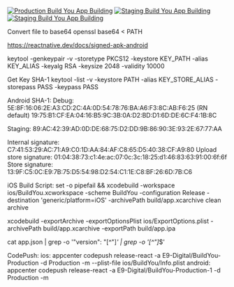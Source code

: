 [![Production Build You App Building](https://github.com/eight9io/build-you/actions/workflows/production.yml/badge.svg)](https://github.com/eight9io/build-you/actions/workflows/production.yml)
[![Staging Build You App Building](https://github.com/eight9io/build-you/actions/workflows/staging.yml/badge.svg)](https://github.com/eight9io/build-you/actions/workflows/staging.yml)
[![Staging Build You App Building](https://github.com/eight9io/build-you/actions/workflows/staging.yml/badge.svg)](https://github.com/eight9io/build-you/actions/workflows/staging.yml)

Convert file to base64
openssl base64 < PATH

https://reactnative.dev/docs/signed-apk-android

keytool -genkeypair -v -storetype PKCS12 -keystore KEY_PATH -alias KEY_ALIAS -keyalg RSA -keysize 2048 -validity 10000

Get Key SHA-1
keytool -list -v -keystore PATH -alias KEY_STORE_ALIAS -storepass PASS -keypass PASS

Android SHA-1:
Debug: 5E:8F:16:06:2E:A3:CD:2C:4A:0D:54:78:76:BA:A6:F3:8C:AB:F6:25 (RN default)
19:75:B1:CF:EA:04:16:B5:9C:3B:0A:D2:BD:D1:6D:DE:6C:F4:1B:8C

Staging: 89:AC:42:39:AD:0D:DE:68:75:D2:DD:9B:86:90:3E:93:2E:67:77:AA

Internal signature: C7:41:53:29:AC:71:A9:C0:1D:AA:84:AF:C8:65:D5:40:38:CF:A9:80
Upload store signature: 01:04:38:73:c1:4e:ac:07:0c:3c:18:25:d1:46:83:63:91:00:6f:6f
Store signature: 13:9F:C5:0C:E9:7B:75:D5:54:98:D2:54:C1:1E:C8:BF:26:6D:7B:C6

iOS Build Script:
set -o pipefail && xcodebuild -workspace ios/BuildYou.xcworkspace -scheme BuildYou -configuration Release -destination 'generic/platform=iOS' -archivePath build/app.xcarchive clean archive

xcodebuild -exportArchive -exportOptionsPlist ios/ExportOptions.plist -archivePath build/app.xcarchive -exportPath build/app.ipa

cat app.json | grep -o '"version": "[^"]_' | grep -o '[^"]_$'

CodePush:
ios: appcenter codepush release-react -a E9-Digital/BuildYou-Production -d Production -m --plist-file ios/BuildYou/Info.plist
android: appcenter codepush release-react -a E9-Digital/BuildYou-Production-1 -d Production -m

